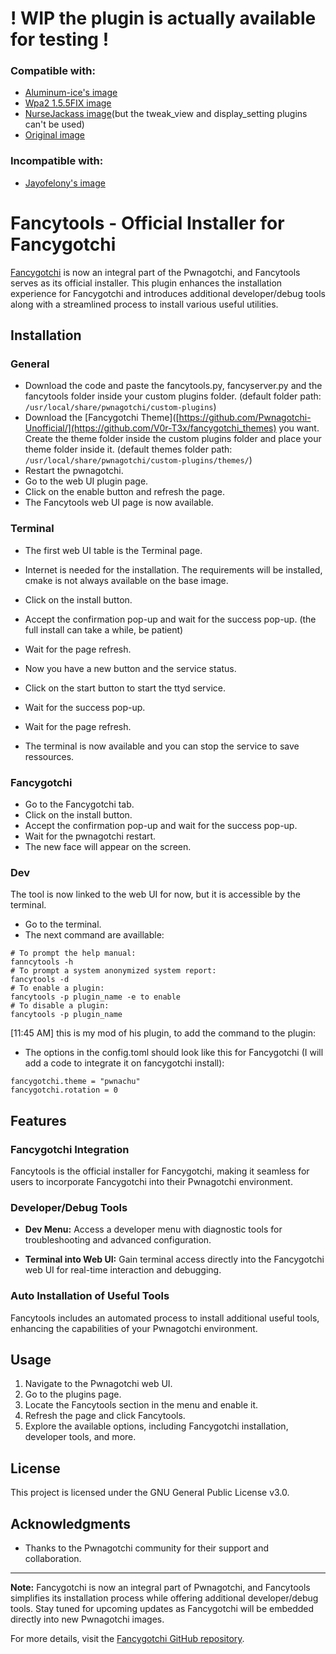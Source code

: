 
# ! WIP the plugin is actually available for testing !
### Compatible with:  
- [Aluminum-ice's image](https://github.com/aluminum-ice/pwnagotchi/releases)
- [Wpa2 1.5.5FIX image](https://github.com/wpa-2/pwnagotchi/releases)
- [NurseJackass image](https://github.com/Sniffleupagus/pwnagotchi-snflpgs/releases)(but the tweak_view and display_setting plugins can't be used)
- [Original image](https://github.com/evilsocket/pwnagotchi/releases)
### Incompatible with:  
- [Jayofelony's image](https://github.com/jayofelony/pwnagotchi-bookworm/releases)

# Fancytools - Official Installer for Fancygotchi 

[Fancygotchi](https://github.com/Pwnagotchi-Unofficial/pwnagotchi-fancygotchi) is now an integral part of the Pwnagotchi, and Fancytools serves as its official installer. This plugin enhances the installation experience for Fancygotchi and introduces additional developer/debug tools along with a streamlined process to install various useful utilities.

## Installation  

### General  

- Download the code and paste the fancytools.py, fancyserver.py and the fancytools folder inside your custom plugins folder. (default folder path: `/usr/local/share/pwnagotchi/custom-plugins`)
- Download the [Fancygotchi Theme]([https://github.com/Pwnagotchi-Unofficial/](https://github.com/V0r-T3x/fancygotchi_themes) you want. Create the theme folder inside the custom plugins folder and place your theme folder inside it. (default themes folder path: `/usr/local/share/pwnagotchi/custom-plugins/themes/`)
- Restart the pwnagotchi.  
- Go to the web UI plugin page.
- Click on the enable button and refresh the page.
- The Fancytools web UI page is now available.

### Terminal  

- The first web UI table is the Terminal page.
- Internet is needed for the installation. The requirements will be installed, cmake is not always available on the base image.  
- Click on the install button.  
- Accept the confirmation pop-up and wait for the success pop-up. (the full install can take a while, be patient)  
- Wait for the page refresh.  

- Now you have a new button and the service status.  
- Click on the start button to start the ttyd service.  
- Wait for the success pop-up.  
- Wait for the page refresh.  
- The terminal is now available and you can stop the service to save ressources.  

### Fancygotchi  

- Go to the Fancygotchi tab.
- Click on the install button.
- Accept the confirmation pop-up and wait for the success pop-up.
- Wait for the pwnagotchi restart.
- The new face will appear on the screen.

### Dev  

The tool is now linked to the web UI for now, but it is accessible by the terminal.  

- Go to the terminal.
- The next command are availlable:
```
# To prompt the help manual:
fanncytools -h
# To prompt a system anonymized system report:
fancytools -d
# To enable a plugin:
fancytools -p plugin_name -e to enable
# To disable a plugin:
fancytools -p plugin_name
```
[11:45 AM]
this is my mod of his plugin, to add the command to the plugin:



- The options in the config.toml should look like this for Fancygotchi (I will add a code to integrate it on fancygotchi install):
```
fancygotchi.theme = "pwnachu"
fancygotchi.rotation = 0
```


## Features

### Fancygotchi Integration

Fancytools is the official installer for Fancygotchi, making it seamless for users to incorporate Fancygotchi into their Pwnagotchi environment.

### Developer/Debug Tools

- **Dev Menu:** Access a developer menu with diagnostic tools for troubleshooting and advanced configuration.

- **Terminal into Web UI:** Gain terminal access directly into the Fancygotchi web UI for real-time interaction and debugging.

### Auto Installation of Useful Tools

Fancytools includes an automated process to install additional useful tools, enhancing the capabilities of your Pwnagotchi environment.

## Usage

1. Navigate to the Pwnagotchi web UI.
2. Go to the plugins page.
3. Locate the Fancytools section in the menu and enable it.
4. Refresh the page and click Fancytools.
5. Explore the available options, including Fancygotchi installation, developer tools, and more.

## License

This project is licensed under the GNU General Public License v3.0.

## Acknowledgments

- Thanks to the Pwnagotchi community for their support and collaboration.

---

**Note:** Fancygotchi is now an integral part of Pwnagotchi, and Fancytools simplifies its installation process while offering additional developer/debug tools. Stay tuned for upcoming updates as Fancygotchi will be embedded directly into new Pwnagotchi images.

For more details, visit the [Fancygotchi GitHub repository](https://github.com/Pwnagotchi-Unofficial/pwnagotchi-fancygotchi).
